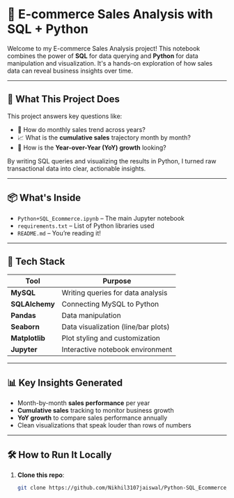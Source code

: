# 🛒 E-commerce Sales Analysis with SQL + Python

Welcome to my E-commerce Sales Analysis project! This notebook combines the power of **SQL** for data querying and **Python** for data manipulation and visualization. It's a hands-on exploration of how sales data can reveal business insights over time.

---

## 🚀 What This Project Does

This project answers key questions like:

- 📅 How do monthly sales trend across years?
- 📈 What is the **cumulative sales** trajectory month by month?
- 🔁 How is the **Year-over-Year (YoY) growth** looking?

By writing SQL queries and visualizing the results in Python, I turned raw transactional data into clear, actionable insights.

---

## 📦 What's Inside

- `Python+SQL_Ecommerce.ipynb` – The main Jupyter notebook
- `requirements.txt` – List of Python libraries used
- `README.md` – You’re reading it!

---

## 🧰 Tech Stack

| Tool            | Purpose                            |
|-----------------|------------------------------------|
| **MySQL**       | Writing queries for data analysis  |
| **SQLAlchemy**  | Connecting MySQL to Python         |
| **Pandas**      | Data manipulation                  |
| **Seaborn**     | Data visualization (line/bar plots)|
| **Matplotlib**  | Plot styling and customization     |
| **Jupyter**     | Interactive notebook environment   |

---

## 📊 Key Insights Generated

- Month-by-month **sales performance** per year
- **Cumulative sales** tracking to monitor business growth
- **YoY growth** to compare sales performance annually
- Clean visualizations that speak louder than rows of numbers

---

## 🛠️ How to Run It Locally

1. **Clone this repo**:
   ```bash
   git clone https://github.com/Nikhil3107jaiswal/Python-SQL_Ecommerce_analysis.git

